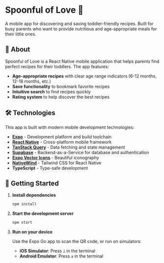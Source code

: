 # Spoonful of Love 🍼

A mobile app for discovering and saving toddler-friendly recipes. Built for busy parents who want to provide nutritious and age-appropriate meals for their little ones.

## 📱 About

Spoonful of Love is a React Native mobile application that helps parents find perfect recipes for their toddlers. The app features:

- **Age-appropriate recipes** with clear age range indicators (6-12 months, 12-18 months, etc.)
- **Save functionality** to bookmark favorite recipes
- **Intuitive search** to find recipes quickly
- **Rating system** to help discover the best recipes

## 🛠 Technologies

This app is built with modern mobile development technologies:

- **[Expo](https://expo.dev)** - Development platform and build toolchain
- **[React Native](https://reactnative.dev)** - Cross-platform mobile framework
- **[TanStack Query](https://tanstack.com/query)** - Data fetching and state management
- **[Supabase](https://supabase.com)** - Backend-as-a-Service for database and authentication
- **[Expo Vector Icons](https://docs.expo.dev/guides/icons/)** - Beautiful iconography
- **[NativeWind](https://www.nativewind.dev)** - Tailwind CSS for React Native
- **TypeScript** - Type-safe development

## 🚀 Getting Started

1. **Install dependencies**

   ```bash
   npm install
   ```

2. **Start the development server**

   ```bash
   npm start
   ```

3. **Run on your device**

   Use the Expo Go app to scan the QR code, or run on simulators:
   - **iOS Simulator**: Press `i` in the terminal
   - **Android Emulator**: Press `a` in the terminal
